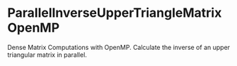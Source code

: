 # ParallelInverseUpperTriangleMatrixOpenMP
Dense Matrix Computations with OpenMP. Calculate the inverse of an upper triangular matrix in parallel.
